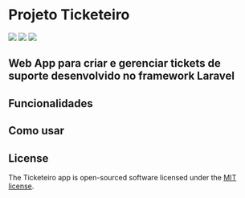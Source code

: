 # Projeto Ticketeiro

<p>
    <img src="https://img.shields.io/badge/php-%23777BB4.svg?style=for-the-badge&logo=php&logoColor=white" />
    <img src="https://img.shields.io/badge/laravel-%23FF2D20.svg?style=for-the-badge&logo=laravel&logoColor=white" />
    <img src="https://img.shields.io/badge/mysql-%2300f.svg?style=for-the-badge&logo=mysql&logoColor=white" />
</p>

## Web App para criar e gerenciar tickets de suporte desenvolvido no framework Laravel

## Funcionalidades

## Como usar

## License

The Ticketeiro app is open-sourced software licensed under the [MIT license](https://opensource.org/licenses/MIT).
